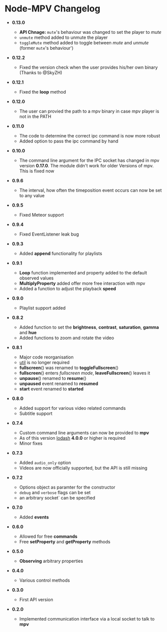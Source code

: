 # Node-MPV Changelog

* **0.13.0**
  * **API Chnage:** `mute`'s behaviour was changed to set the player to *mute*
  * `unmute` method added to unmute the player
  * `toggleMute` method added to toggle between *mute* and *unmute* (former `mute`'s behaviour')

* **0.12.2**
  * Fixed the version check when the user provides his/her own binary (Thanks to @SkyZH)

* **0.12.1**
  * Fixed the **loop** method

* **0.12.0**
  * The user can provied the path to a mpv binary in case mpv player is not in the PATH

* **0.11.0**
  * The code to determine the correct ipc command is now more robust
  * Added option to pass the ipc command by hand

* **0.10.0**
  * The command line argument for the IPC socket has changed in mpv version **0.17.0**. The module didn't work for older Versions of mpv. This is fixed now

* **0.9.6**
  * The interval, how often the timeposition event occurs can now be set to any value

* **0.9.5**
  * Fixed Meteor support

* **0.9.4**
  * Fixed EventListener leak bug

* **0.9.3**
  * Added **append** functionality for playlists

* **0.9.1**
  * **Loop** function implemented and property added to the default observed values
  * **MultiplyProperty** added offer more free interaction with mpv
  * Added a function to adjust the playback **speed**

* **0.9.0**
  * Playlist support added

* **0.8.2**
  * Added function to set the **brightness**, **contrast**, **saturation**, **gamma** and **hue**
  * Added functions to zoom and rotate the video

* **0.8.1**
  * Major code reorganisation
  * [util](https://github.com/defunctzombie/node-util) is no longer required
  * **fullscreen**() was renamed to **toggleFullscreen**()
  * **fullscreen**() enters *fullscreen mode*, **leaveFullscreen**() leaves it
  * **unpause**() renamed to **resume**()
  * **unpaused** event renamed to **resumed**
  * **start** event renamed to **started**

* **0.8.0**
  * Added support for various video related commands
  * Subtitle support

* **0.7.4**
  * Custom command line arguments can now be provided to **mpv**
  * As of this version [lodash](https://lodash.com) **4.0.0** or higher is required
  * Minor fixes

* **0.7.3**
  * Added `audio_only` option
  * Videos are now officially supported, but the API is still missing

* **0.7.2**
  * Options object as paramter for the constructor
  * `debug` and `verbose` flags can be set
  * an arbitrary socket` can be specified

* **0.7.0**

  * Added **events**

* **0.6.0**

  * Allowed for free **commands**
  * Free **setProperty** and **getProperty** methods

* **0.5.0**

  * **Observing** arbitrary properties

* **0.4.0**

  * Various control methods

* **0.3.0**

  * First API version

* **0.2.0**

  * Implemented communication interface via a local socket to talk to **mpv**
